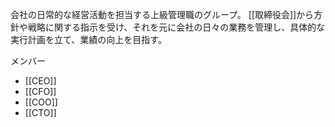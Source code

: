 会社の日常的な経営活動を担当する上級管理職のグループ。
[[取締役会]]から方針や戦略に関する指示を受け、それを元に会社の日々の業務を管理し、具体的な実行計画を立て、業績の向上を目指す。

メンバー
- [[CEO]]
- [[CFO]]
- [[COO]]
- [[CTO]]
